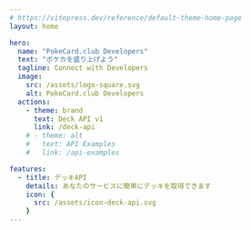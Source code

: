 ```yaml
---
# https://vitepress.dev/reference/default-theme-home-page
layout: home

hero:
  name: "PokeCard.club Developers"
  text: "ポケカを盛り上げよう"
  tagline: Connect with Developers
  image:
    src: /assets/logo-square.svg
    alt: PokeCard.club Developers
  actions:
    - theme: brand
      text: Deck API v1
      link: /deck-api
    # - theme: alt
    #   text: API Examples
    #   link: /api-examples

features:
  - title: デッキAPI
    details: あなたのサービスに簡単にデッキを取得できます
    icon: {
      src: /assets/icon-deck-api.svg
    }
---
```


